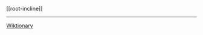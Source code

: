 [[root-incline]]

---

[Wiktionary](https://en.wiktionary.org/wiki/Reconstruction:Proto-Indo-European/%E1%B8%B1lew-)